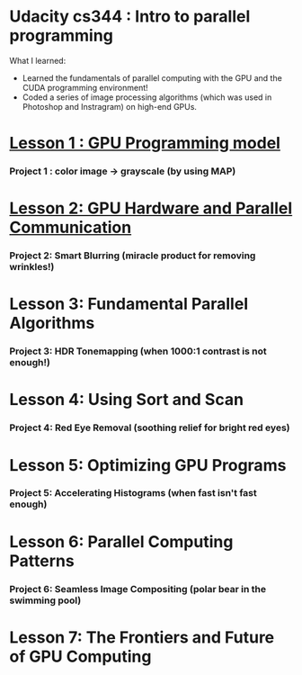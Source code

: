 # Udacity cs344 : Intro to parallel programming

What I learned:
- Learned the fundamentals of parallel computing with the GPU and the CUDA programming environment!
- Coded a series of image processing algorithms (which was used in Photoshop and Instragram) on high-end GPUs.

# [Lesson 1 : GPU Programming model](lesson1.md)

### Project 1 : color image -> grayscale (by using MAP)

# [Lesson 2: GPU Hardware and Parallel Communication](lesson2.md)

### Project 2: Smart Blurring (miracle product for removing wrinkles!)

# Lesson 3: Fundamental Parallel Algorithms

### Project 3: HDR Tonemapping (when 1000:1 contrast is not enough!)

# Lesson 4: Using Sort and Scan

### Project 4: Red Eye Removal (soothing relief for bright red eyes)

# Lesson 5: Optimizing GPU Programs

### Project 5: Accelerating Histograms (when fast isn't fast enough)

# Lesson 6: Parallel Computing Patterns

### Project 6: Seamless Image Compositing (polar bear in the swimming pool)

# Lesson 7: The Frontiers and Future of GPU Computing
